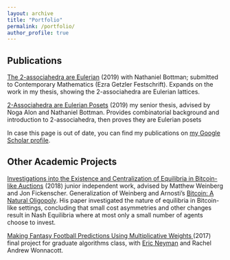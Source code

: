 ```yaml
---
layout: archive
title: "Portfolio"
permalink: /portfolio/
author_profile: true
---
```

## Publications
<a href="https://arxiv.org/abs/1910.09672#">The 2-associahedra are Eulerian</a> (2019) with Nathaniel Bottman; submitted to Contemporary Mathematics (Ezra Getzler Festschrift).
Expands on the work in my thesis, showing the 2-associahedra are Eulerian lattices.

<a href="https://dataspace.princeton.edu/handle/88435/dsp01bc386n05q">2-Associahedra are Eulerian Posets</a> (2019) my senior thesis, advised by Noga Alon and Nathaniel Bottman.
Provides combinatorial background and introduction to 2-associahedra, then proves they are Eulerian posets

In case this page is out of date, you can find my publications on <a href="https://scholar.google.com/citations?view_op=list_works&hl=en&authuser=1&user=edgEOswAAAAJ">my Google Scholar profile</a>.

## Other Academic Projects
<a href="https://dmavrides.github.io/files/Draft_2__Junior_Independent_Work.pdf"> Investigations into the Existence and Centralization of Equilibria in Bitcoin-like Auctions</a> (2018) junior independent work, advised by Matthew Weinberg and Jon Fickenscher.
Generalization of Weinberg and Arnosti’s <a href="https://arxiv.org/abs/1811.08572"> Bitcoin: A Natural Oligopoly</a>. His paper investigated the nature of equilibria in Bitcoin-like
settings, concluding that small cost asymmetries and other changes result in Nash Equilibria where at most
only a small number of agents choose to invest.

<a href="https://dmavrides.github.io/files/Algorithms_final_project.pdf"> Making Fantasy Football Predictions Using Multiplicative Weights </a> (2017) final project for graduate algorithms class, with <a href="https://sites.google.com/view/ericneyman/">Eric Neyman</a> and Rachel Andrew Wonnacott.
<!--
## Personal Projects
(add chess-tree aggregation program, music lyrics wordcloud generator)
-->
